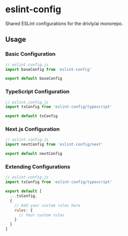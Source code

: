 # eslint-config

Shared ESLint configurations for the drivly/ai monorepo.

## Usage

### Basic Configuration

```js
// eslint.config.js
import baseConfig from 'eslint-config'

export default baseConfig
```

### TypeScript Configuration

```js
// eslint.config.js
import tsConfig from 'eslint-config/typescript'

export default tsConfig
```

### Next.js Configuration

```js
// eslint.config.js
import nextConfig from 'eslint-config/next'

export default nextConfig
```

### Extending Configurations

```js
// eslint.config.js
import tsConfig from 'eslint-config/typescript'

export default [
  ...tsConfig,
  {
    // Add your custom rules here
    rules: {
      // Your custom rules
    }
  }
]
```
